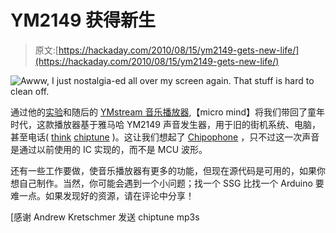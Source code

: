 # YM2149 获得新生

> 原文:[https://hackaday.com/2010/08/15/ym2149-gets-new-life/](https://hackaday.com/2010/08/15/ym2149-gets-new-life/)

![](../Images/c5fd0c575909cdce24e2a89d807d7a68.png "Awww, I just nostalgia-ed all over my screen again. That stuff is hard to clean off.")

通过他的[实验](http://microminded.posterous.com/typing-in-sound-the-ym2149-ssg)和随后的 [YMstream 音乐播放器](http://microminded.posterous.com/ymstream-music-player),【micro mind】将我们带回了童年时代，这款播放器基于雅马哈 YM2149 声音发生器，用于旧的街机系统、电脑，甚至电话( [think](http://8bc.org/items/music/Reflect%202.mp3) [chiptune](http://8bc.org/items/music/Kiss%20Me%20Twice%20Or%20Kiss%20Me%20Thrice.mp3) )。这让我们想起了 [Chipophone](http://hackaday.com/2010/07/22/chipophone-plays-video-game-classics/) ，只不过这一次声音是通过以前使用的 IC 实现的，而不是 MCU 波形。

还有一些工作要做，使音乐播放器有更多的功能，但现在源代码是可用的，如果你想自己制作。当然，你可能会遇到一个小问题；找一个 SSG 比找一个 Arduino 要难一点。如果发现好的资源，请在评论中分享！

[感谢 Andrew Kretschmer 发送 chiptune mp3s